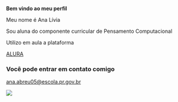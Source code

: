 **Bem vindo ao meu perfil**

Meu nome é Ana Lívia

Sou aluna do componente curricular de Pensamento Computacional 

Utilizo em aula a plataforma

[ALURA](htts://www.alura.com.br)

### Você pode entrar em contato comigo 

ana.abreu05@escola.pr.gov.br

![](https://media1.tenor.com/m/D6P7ayaAqY0AAAAd/the-chosen-os-escolhidos.gif)
